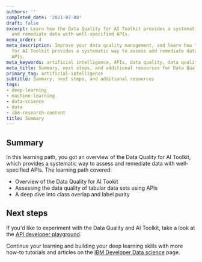 ```yaml
---
authors: ''
completed_date: '2021-07-08'
draft: false
excerpt: Learn how the Data Quality for AI Toolkit provides a systematic way to assess
  and remediate data with well-specified APIs.
menu_order: 4
meta_description: Improve your data quality management, and learn how the Data Quality
  for AI Toolkit provides a systematic way to assess and remediate data with well-specified
  APIs.
meta_keywords: artificial intelligence, APIs, data quality, data quality APIs
meta_title: Summary, next steps, and additional resources for Data Quality in AI
primary_tag: artificial-intelligence
subtitle: Summary, next steps, and additional resources
tags:
- deep-learning
- machine-learning
- data-science
- data
- ibm-research-content
title: Summary
---
```


## Summary

In this learning path, you got an overview of the Data Quality for AI Toolkit, which provides a systematic way to assess and remediate data with well-specified APIs. The learning path covered:

* Overview of the Data Quality for AI Tookit
* Assessing the data quality of tabular data sets using APIs
* A deep dive into class overlap and label purity

## Next steps

If you'd like to experiment with the Data Quality and AI Toolkit, take a look at the [API developer playground](https://playground.run.developer.ibm.com/#/apiext/dataquality4ai--data-quality-for-ai---).

Continue your learning and building your deep learning skills with more how-to tutorials and articles on the [IBM Developer Data science](/technologies/data-science/) page.
